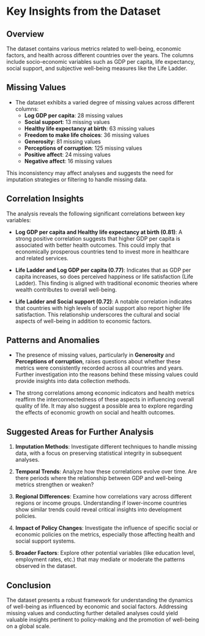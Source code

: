 # Key Insights from the Dataset

## Overview
The dataset contains various metrics related to well-being, economic factors, and health across different countries over the years. The columns include socio-economic variables such as GDP per capita, life expectancy, social support, and subjective well-being measures like the Life Ladder.

## Missing Values
- The dataset exhibits a varied degree of missing values across different columns:
  - **Log GDP per capita**: 28 missing values
  - **Social support**: 13 missing values
  - **Healthy life expectancy at birth**: 63 missing values
  - **Freedom to make life choices**: 36 missing values
  - **Generosity**: 81 missing values
  - **Perceptions of corruption**: 125 missing values
  - **Positive affect**: 24 missing values
  - **Negative affect**: 16 missing values

This inconsistency may affect analyses and suggests the need for imputation strategies or filtering to handle missing data.

## Correlation Insights
The analysis reveals the following significant correlations between key variables:

- **Log GDP per capita and Healthy life expectancy at birth (0.81)**: A strong positive correlation suggests that higher GDP per capita is associated with better health outcomes. This could imply that economically prosperous countries tend to invest more in healthcare and related services.

- **Life Ladder and Log GDP per capita (0.77)**: Indicates that as GDP per capita increases, so does perceived happiness or life satisfaction (Life Ladder). This finding is aligned with traditional economic theories where wealth contributes to overall well-being.

- **Life Ladder and Social support (0.72)**: A notable correlation indicates that countries with high levels of social support also report higher life satisfaction. This relationship underscores the cultural and social aspects of well-being in addition to economic factors.

## Patterns and Anomalies
- The presence of missing values, particularly in **Generosity** and **Perceptions of corruption**, raises questions about whether these metrics were consistently recorded across all countries and years. Further investigation into the reasons behind these missing values could provide insights into data collection methods.

- The strong correlations among economic indicators and health metrics reaffirm the interconnectedness of these aspects in influencing overall quality of life. It may also suggest a possible area to explore regarding the effects of economic growth on social and health outcomes.

## Suggested Areas for Further Analysis
1. **Imputation Methods**: Investigate different techniques to handle missing data, with a focus on preserving statistical integrity in subsequent analyses.

2. **Temporal Trends**: Analyze how these correlations evolve over time. Are there periods where the relationship between GDP and well-being metrics strengthen or weaken?

3. **Regional Differences**: Examine how correlations vary across different regions or income groups. Understanding if lower-income countries show similar trends could reveal critical insights into development policies.

4. **Impact of Policy Changes**: Investigate the influence of specific social or economic policies on the metrics, especially those affecting health and social support systems.

5. **Broader Factors**: Explore other potential variables (like education level, employment rates, etc.) that may mediate or moderate the patterns observed in the dataset.

## Conclusion
The dataset presents a robust framework for understanding the dynamics of well-being as influenced by economic and social factors. Addressing missing values and conducting further detailed analyses could yield valuable insights pertinent to policy-making and the promotion of well-being on a global scale.